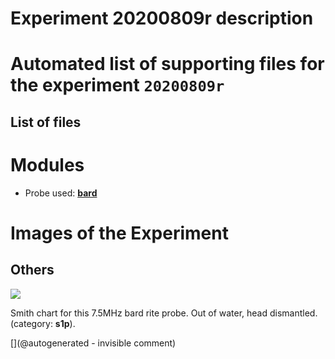 # Experiment 20200809r description





# Automated list of supporting files for the __experiment `20200809r`__

## List of files




# Modules

* Probe used: __[bard](/include/probes/auto/bard.md)__




# Images of the Experiment

## Others

![](/include/20200809r/bard.png)

Smith chart for this 7.5MHz bard rite probe. Out of water, head dismantled. (category: __s1p__).










[](@autogenerated - invisible comment)